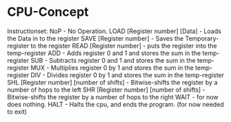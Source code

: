 # CPU-Concept

Instructionset:
 NoP - No Operation.
 LOAD [Register number] [Data] - Loads the Data in to the register
 SAVE [Register number] - Saves the Temporary-register to the register
 READ [Register number] - puts the register into the temp-register
 ADD - Adds register 0 and 1 and stores the sum in the temp-register
 SUB - Subtracts register 0 and 1 and stores the sum in the temp-register
 MUX - Multiplies register 0 by 1 and stores the sum in the temp-register
 DIV - Divides register 0 by 1 and stores the sum in the temp-register
 SHL [Register number] [number of shifts] - Bitwise-shifts the register by a number of hops to the left
 SHR [Register number] [number of shifts] - Bitwise-shifts the register by a number of hops to the right
 WAIT - for now does nothing.
 HALT - Halts the cpu, and ends the program. (for now needed to exit)
